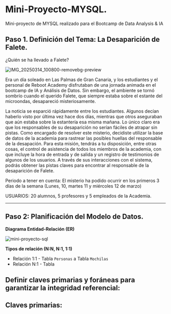 # Mini-Proyecto-MYSQL.
Mini-proyecto de MYSQL realizado para el Bootcamp de Data Analysis &amp; IA

## Paso 1. Definición del Tema: La Desaparición de Falete.

¿Quién se ha llevado a Falete?

![IMG_20250314_100800-removebg-preview](https://github.com/user-attachments/assets/3a243dc9-1b17-423e-99ee-2565ee406bbb)


Era un día soleado en Las Palmas de Gran Canaria, y los estudiantes y el personal de Reboot Academy disfrutaban de una jornada animada en el bootcamp de IA y Análisis de Datos. Sin embargo, el ambiente se tornó sombrío cuando el querido Falete, que siempre estaba sobre el estante del microondas, desapareció misteriosamente.

La noticia se esparció rápidamente entre los estudiantes. Algunos decían haberlo visto por última vez hace dos días, mientras que otros aseguraban que aún estaba sobre la estantería esa misma mañana. Lo único claro era que los responsables de su desaparición no serían fáciles de atrapar sin pistas.
Como encargado de resolver este misterio, decidiste utilizar la base de datos de la academia para rastrear las posibles huellas del responsable de la desapación. Para esta misión, tendrás a tu disposición, entre otras cosas, el control de asistencia de todos los miembros de la academia, con que incluye la hora de entrada y de salida y un registro de testimonios de algunos de los usuarios. A través de sus interacciones con el sistema, podrás obtener las pistas claves para encontrar al responsable  de la desaparición de Falete.

Periodo a tener en cuenta: El misterio ha podido ocurrir en los primeros 3 días de la semana (Lunes, 10, martes 11 y miércoles 12  de marzo)

USUARIOS: 20 alumnos, 5 profesores y 5 empleados de la Academia.



______________________________________________________________________________________________________________________________________




## Paso 2: Planificación del Modelo de Datos.

**Diagrama Entidad-Relación (ER)**


![mini-proyecto-sql](https://github.com/user-attachments/assets/29efffda-9971-446d-a1f6-ca0964e39a46)


**Tipos de relación (N:N, N:1, 1:1)**

- Relación 1:1 - Tabla `Personas` a Tabla `Mochilas`
- Relación N:1 - Tabla 

## Definir claves primarias y foráneas para garantizar la integridad referencial:

Claves primarias:
- 
